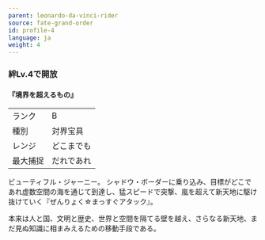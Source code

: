 ```yaml
---
parent: leonardo-da-vinci-rider
source: fate-grand-order
id: profile-4
language: ja
weight: 4
---
```


### 絆Lv.4で開放

#### 『境界を超えるもの』

<table>
  <tr><td>ランク</td><td>B</td></tr>
  <tr><td>種別</td><td>対界宝具</td></tr>
  <tr><td>レンジ</td><td>どこまでも</td></tr>
  <tr><td>最大捕捉</td><td>だれであれ</td></tr>
</table>

ビューティフル・ジャーニー。
シャドウ・ボーダーに乗り込み、目標がどこであれ虚数空間の海を通じて到達し、猛スピードで突撃、嵐を超えて新天地に駆け抜けていく『ぜんりょく☆まっすぐアタック』。

本来は人と国、文明と歴史、世界と空間を隔てる壁を越え、さらなる新天地、まだ見ぬ知識に相まみえるための移動手段である。
